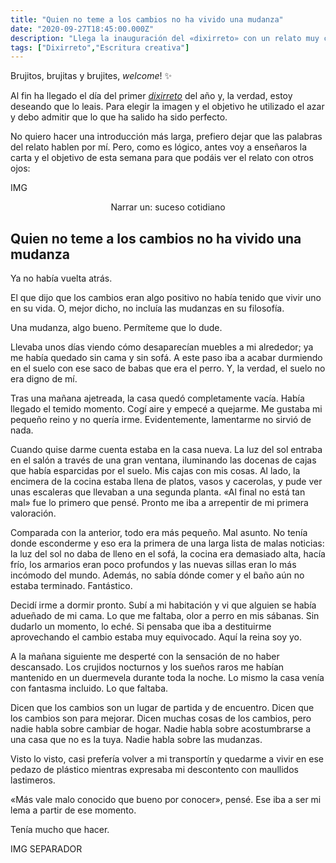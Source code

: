 ```yaml
---
title: "Quien no teme a los cambios no ha vivido una mudanza"
date: "2020-09-27T18:45:00.000Z"
description: "Llega la inauguración del «dixirreto» con un relato muy cortito que habla sobre un evento de la vida cotidiana."
tags: ["Dixirreto","Escritura creativa"]
---
```

Brujitos, brujitas y brujites, _welcome_! ✨

Al fin ha llegado el día del primer [_dixirreto_](https://aliciaroma.es/blog/dixirreto/) del año y, la verdad, estoy deseando que lo leais. Para elegir la imagen y el objetivo he utilizado el azar y debo admitir que  lo que ha salido ha sido perfecto.

No quiero hacer una introducción más larga, prefiero dejar que las palabras del relato hablen por mí. Pero, como es lógico, antes voy a enseñaros la carta y el objetivo de esta semana para que podáis ver el relato con otros ojos:

IMG

<p style="text-align: center;">Narrar un: suceso cotidiano</p>


## Quien no teme a los cambios no ha vivido una mudanza

Ya no había vuelta atrás.

El que dijo que los cambios eran algo positivo no había tenido que vivir uno en su vida. O, mejor dicho, no incluía las mudanzas en su filosofía.

Una mudanza, algo bueno. Permíteme que lo dude.

Llevaba unos días viendo cómo desaparecían muebles a mi alrededor; ya me había quedado sin cama y sin sofá. A este paso iba a acabar durmiendo en el suelo con ese saco de babas que era el perro. Y, la verdad, el suelo no era digno de mí.

Tras una mañana ajetreada, la casa quedó completamente vacía. Había llegado el temido momento. Cogí aire y empecé a quejarme. Me gustaba mi pequeño reino y no quería irme. Evidentemente, lamentarme no sirvió de nada.

Cuando quise darme cuenta estaba en la casa nueva. La luz del sol entraba en el salón a través de una gran ventana, iluminando las docenas de cajas que había esparcidas por el suelo. Mis cajas con mis cosas. Al lado, la encimera de la cocina estaba llena de platos, vasos y cacerolas, y pude ver unas escaleras que llevaban a una segunda planta. «Al final no está tan mal» fue lo primero que pensé. Pronto me iba a arrepentir de mi primera valoración.

Comparada con la anterior, todo era más pequeño. Mal asunto. No tenía donde esconderme y eso era la primera de una larga lista de malas noticias: la luz del sol no daba de lleno en el sofá, la cocina era demasiado alta, hacía frío, los armarios eran poco profundos y las nuevas sillas eran lo más incómodo del mundo. Además, no sabía dónde comer y el baño aún no estaba terminado. Fantástico. 

Decidí irme a dormir pronto. Subí a mi habitación y vi que alguien se había adueñado de mi cama. Lo que me faltaba, olor a perro en mis sábanas. Sin dudarlo un momento, lo eché. Si pensaba que iba a destituirme aprovechando el cambio estaba muy equivocado. Aquí la reina soy yo.

A la mañana siguiente me desperté con la sensación de no haber descansado. Los crujidos nocturnos y los sueños raros me habían mantenido en un duermevela durante toda la noche. Lo mismo la casa venía con fantasma incluido. Lo que faltaba.

Dicen que los cambios son un lugar de partida y de encuentro. Dicen que los cambios son para mejorar. Dicen muchas cosas de los cambios, pero nadie habla sobre cambiar de hogar. Nadie habla sobre acostumbrarse a una casa que no es la tuya. Nadie habla sobre las mudanzas. 

Visto lo visto, casi prefería volver a mi transportín y quedarme a vivir en ese pedazo de plástico mientras expresaba mi descontento con maullidos lastimeros.

«Más vale malo conocido que bueno por conocer», pensé. Ese iba a ser mi lema a partir de ese momento.

Tenía mucho que hacer.

IMG SEPARADOR
